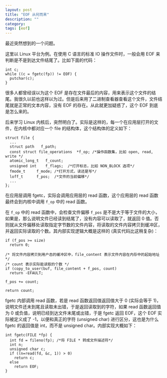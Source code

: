 ```yaml
---
layout: post
title: "EOF 从何而来"
description: ""
category: 
tags: [eof]
---
```


最近突然想到的一个问题。

这里以 Linux 平台为例。在使用 C 语言的标准 IO 操作文件时，一般会用 EOF 来判断是不是到达文件结尾了。比如下面的代码：

    int c;
    while ((c = fgetc(fp)) != EOF) {
      putchar(c);
    }

很多人都曾经误以为这个 EOF 是存在文件最后的内容，用来表示这个文件的结尾。我很久以前也这样以为过。但是后来用了二进制查看器查看这个文件，文件结尾就是正常的文本内容，没有 EOF 的存在。从此就更加疑惑了，这个 EOF 到底是怎么来的。

后来学习 Linux 内核后，突然明白了。实际是这样的，每一个在应用层打开的文件，在内核中都对应一个 file 的结构体，这个结构体的定义如下：

    struct file {
      ...
      struct path   f_path;
      const struct file_operations  *f_op; /*操作函数集，比如 open, read, write */
      atomic_long_t   f_count;
      unsigned int    f_flags;  /*打开标志，比如 NON_BLOCK 选项*/
      fmode_t     f_mode; /*打开方式，读还是写*/
      loff_t      f_pos;  /*文件的当前偏移*/
      ...
    };

在应用层调用 fgetc，实际会调用应用层的 read 函数，这个应用层的 read 函数最终会到内核中调用 `f_op` 中的 read 函数。

在 `f_op` 中的 read 函数中，会检查文件偏移 `f_pos` 是不是大于等于文件的大小，如果是，那么说明文件已经读到结尾了，没有内容可以读取了，就返回 0 值。否则就从文件偏移处读取指定字节数的文件内容，将读取的文件内容拷贝到缓冲区，并返回实际读取的个数。其内部实现逻辑大概是这样的 (真实代码比这稍复杂)：

    if (f_pos >= size) 
      return 0;
      
    /* 将文件内容拷贝到用户态的缓冲区中，file_content 表示文件内容在内存中的起始地址 */
    /* count 表示实际能读取的个数 */
    if (copy_to_user(buf, file_content + f_pos, count) 
      return -EFAULT;

    f_pos += count;

    return count;

fgetc 内部调用 read 函数，若是 read 函数返回值返回值大于 0 (实际会等于 1)，说明文件还未到尾且读取未出错，于是返回读取到的字符，如果 read 函数返回值为 0 或负值，说明已经到达文件末尾或出错，于是 fgetc 返回 EOF，这个 EOF 实际被定义成了 -1，以便和真正的字符 (unsigned char) 进行区分，这也是为什么 fgetc 的返回值是 int，而不是 unsigned char。内部实现大概如下：

    int fgetc(FILE *fp) {
      int fd = fileno(fp); /*将 FILE * 转成文件描述符*/
      int n;
      unsigned char c;
      if ((n=read(fd, &c, 1)) > 0)
        return c;
      else
        return EOF;
    }
